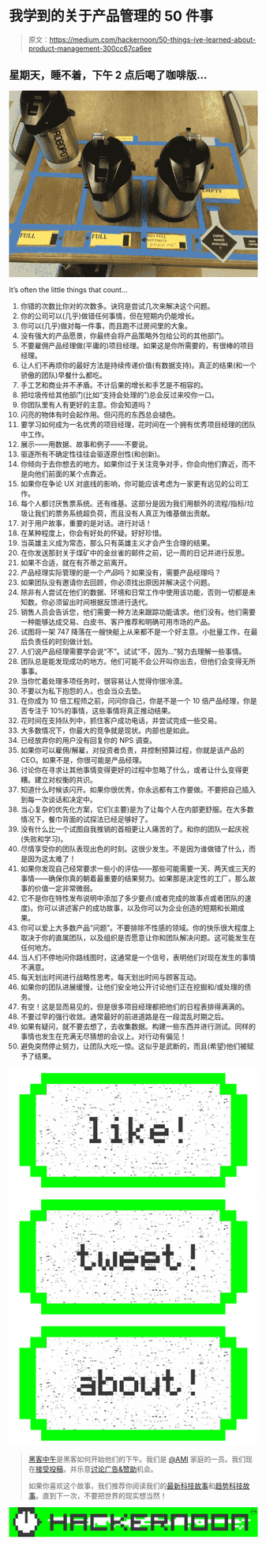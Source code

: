 # 我学到的关于产品管理的 50 件事

> 原文：<https://medium.com/hackernoon/50-things-ive-learned-about-product-management-300cc67ca6ee>

## 星期天，睡不着，下午 2 点后喝了咖啡版…

![](img/5761c9951b4c8339d35506a7fd023b12.png)

It’s often the little things that count…

1.  你错的次数比你对的次数多。诀窍是尝试几次来解决这个问题。
2.  你的公司可以(几乎)做错任何事情，但在短期内仍能增长。
3.  你可以(几乎)做对每一件事，而且跑不过房间里的大象。
4.  没有强大的产品愿景，你最终会将产品策略外包给公司的其他部门。
5.  不要雇佣产品经理做(平庸的)项目经理。如果这是你所需要的，有很棒的项目经理。
6.  让人们不再烦你的最好方法是持续传递价值(有数据支持)。真正的结果(和一个骄傲的团队)早餐什么都吃。
7.  手工艺和商业并不矛盾。不计后果的增长和手艺是不相容的。
8.  把垃圾传给其他部门(比如“支持会处理的”)总会反过来咬你一口。
9.  你团队里有人有更好的主意。你会知道吗？
10.  闪亮的物体有时会起作用。但闪亮的东西总会褪色。
11.  要学习如何成为一名优秀的项目经理，花时间在一个拥有优秀项目经理的团队中工作。
12.  展示——用数据、故事和例子——不要说。
13.  驱逐所有不确定性往往会驱逐原创性(和创新)。
14.  你倾向于去你想去的地方。如果你过于关注竞争对手，你会向他们靠近，而不是向他们前面的某个点靠近。
15.  如果你在争论 UX 对底线的影响，你可能应该考虑为一家更有远见的公司工作。
16.  每个人都讨厌售票系统。还有维基。这部分是因为我们用额外的流程/指标/垃圾让我们的票务系统超负荷，而且没有人真正为维基做出贡献。
17.  对于用户故事，重要的是对话。进行对话！
18.  在某种程度上，你会有好处的怀疑。好好珍惜。
19.  当英雄主义成为常态，那么只有英雄主义才会产生合理的结果。
20.  在你发送那封关于煤矿中的金丝雀的邮件之前，记一周的日记并进行反思。
21.  如果不合适，就在有芥蒂之前离开。
22.  产品经理实际管理的是一个*产品*吗？如果没有，需要产品经理吗？
23.  如果团队没有邀请你去回顾，你必须找出原因并解决这个问题。
24.  除非有人尝试在他们的数据、环境和日常工作中使用该功能，否则一切都是未知数。你必须留出时间根据反馈进行迭代。
25.  销售人员会告诉您，他们需要一种方法来跟踪功能请求。他们没有。他们需要一种能够达成交易、白皮书、客户推荐和明确可用市场的产品。
26.  试图将一架 747 降落在一艘快艇上从来都不是一个好主意。小批量工作，在最后负责任的时刻做计划。
27.  人们说产品经理需要学会说“不”。试试“不，因为…”努力去理解一些事情。
28.  团队总是能发现成功的地方。他们可能不会公开叫你出去，但他们会变得无所事事。
29.  当你忙着处理多项任务时，很容易让人觉得你很冷漠。
30.  不要以为私下抱怨的人，也会当众去垫。
31.  在你成为 10 倍工程师之前，问问你自己，你是不是一个 10 倍产品经理，你是否专注于 10%的事情，这些事情将真正推动结果。
32.  花时间在支持队列中，抓住客户成功电话，并尝试完成一些交易。
33.  大多数情况下，你最大的竞争就是现状。内部也是如此。
34.  已经放弃你的用户没有回复你的 NPS 调查。
35.  如果你可以雇佣/解雇，对投资者负责，并控制预算过程，你就是该产品的 CEO。如果不是，你很可能是产品经理。
36.  讨论你在寻求让其他事情变得更好的过程中忽略了什么，或者让什么变得更糟。建立对权衡的共识。
37.  知道什么时候该闪开。如果你很优秀，你永远都有工作要做。不要把自己插入到每一次谈话和决定中。
38.  当心复杂的优先化方案，它们(主要)是为了让每个人在内部更舒服。在大多数情况下，餐巾背面的试探法已经足够好了。
39.  没有什么比一个试图自我推销的首相更让人痛苦的了。和你的团队一起庆祝(失败和学习)。
40.  尽情享受你的团队表现出色的时刻。这很少发生。不是因为谁做错了什么，而是因为这太难了！
41.  如果你发现自己经常要求一些小的评估——那些可能需要一天、两天或三天的事情——确保你真的朝着最重要的结果努力。如果那是决定性的工厂，那么故事的价值一定非常微弱。
42.  它不是你在特性发布说明中添加了多少要点(或者完成的故事点或者团队的速度)。你可以讲述客户的成功故事，以及你可以为企业创造的短期和长期成果。
43.  你可以爱上大多数产品“问题”。不要排除不性感的领域。你的快乐很大程度上取决于你的直属团队，以及组织是否愿意让你和团队解决问题。这可能发生在任何地方。
44.  当人们不停地问你路线图时，这通常是一个信号，表明他们对现在发生的事情不满意。
45.  每天划出时间进行战略性思考。每天划出时间与顾客互动。
46.  如果你的团队进展缓慢，让他们安全地公开讨论他们正在挖掘和/或处理的债务。
47.  有空！这是显而易见的，但是很多项目经理都把他们的日程表排得满满的。
48.  不要过早的强行收敛。通常最好的前进道路是在一段混乱时期之后。
49.  如果有疑问，就不要去想了，去收集数据。构建一些东西并进行测试。同样的事情也发生在充满无尽猜想的会议上。对行动有偏见！
50.  避免突然停止努力，让团队大吃一惊。这似乎是武断的，而且(希望)他们被赋予了结果。

[![](img/50ef4044ecd4e250b5d50f368b775d38.png)](http://bit.ly/HackernoonFB)[![](img/979d9a46439d5aebbdcdca574e21dc81.png)](https://goo.gl/k7XYbx)[![](img/2930ba6bd2c12218fdbbf7e02c8746ff.png)](https://goo.gl/4ofytp)

> [黑客中午](http://bit.ly/Hackernoon)是黑客如何开始他们的下午。我们是 [@AMI](http://bit.ly/atAMIatAMI) 家庭的一员。我们现在[接受投稿](http://bit.ly/hackernoonsubmission)，并乐意[讨论广告&赞助](mailto:partners@amipublications.com)机会。
> 
> 如果你喜欢这个故事，我们推荐你阅读我们的[最新科技故事](http://bit.ly/hackernoonlatestt)和[趋势科技故事](https://hackernoon.com/trending)。直到下一次，不要把世界的现实想当然！

![](img/be0ca55ba73a573dce11effb2ee80d56.png)